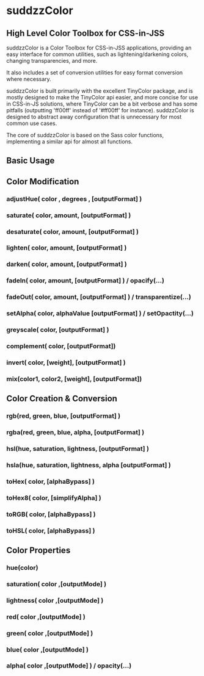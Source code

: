 # suddzzColor

## High Level Color Toolbox for CSS-in-JSS

suddzzColor is a Color Toolbox for CSS-in-JSS applications, providing an easy interface for common utilities, such as lightening/darkening colors, changing transparencies, and more.

It also includes a set of conversion utilities for easy format conversion where necessary.

suddzzColor is built primarily with the excellent TinyColor package, and is mostly designed to make the TinyColor api easier, and more concise for use in CSS-in-JS solutions, where TinyColor can be a bit verbose and has some pitfalls (outputting 'ff00ff' instead of '#ff00ff' for instance).  suddzzColor is designed to abstract away configuration that is unnecessary for most common use cases.

The core of suddzzColor is based on the Sass color functions, implementing a similar api for almost all functions.

## Basic Usage

## Color Modification

### adjustHue( color , degrees , [outputFormat] )

### saturate( color, amount, [outputFormat] )

### desaturate( color, amount, [outputFormat] )

### lighten( color, amount, [outputFormat] )

### darken( color, amount, [outputFormat] )

### fadeIn( color, amount, [outputFormat] )  /  opacify(...)

### fadeOut( color, amount, [outputFormat] )  /  transparentize(...)

### setAlpha( color, alphaValue [outputFormat] )  /  setOpactity(...)

### greyscale( color, [outputFormat] )

### complement( color, [outputFormat])

### invert( color, [weight], [outputFormat] )

### mix(color1, color2, [weight], [outputFormat])



## Color Creation & Conversion



### rgb(red, green, blue, [outputFormat] )

### rgba(red, green, blue, alpha, [outputFormat] )

### hsl(hue, saturation, lightness, [outputFormat] )

### hsla(hue, saturation, lightness, alpha [outputFormat] )

### toHex( color, [alphaBypass] )

### toHex8( color, [simplifyAlpha] )

### toRGB( color, [alphaBypass] )

### toHSL( color,  [alphaBypass] )



## Color Properties

### hue(color)

### saturation( color ,[outputMode] )

### lightness( color ,[outputMode] )

### red( color ,[outputMode] )

### green( color ,[outputMode] )

### blue( color ,[outputMode] )

### alpha( color ,[outputMode] ) / opacity(...)